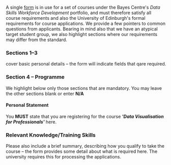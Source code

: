 A single [form](https://www.ed.ac.uk/bayes/about-us/our-work/education/workforce-development/how-to-apply) is in use for a set of courses under the Bayes Centre's *Data Skills Workforce Development* portfolio, and must therefore satisfy all course requirements and also the University of Edinburgh's formal requirements for course applications. We provide a few pointers to common questions from applicants. Bearing in mind also that we have an atypical target student group, we also highlight sections where our requirements may differ from the standard. 

### Sections 1&ndash;3 
cover basic personal details &ndash; the form will indicate fields that qare required. 

### Section 4 &ndash; Programme 

We highlight below only those sections that are mandatory. You may leave the other sections blank or enter **N/A** 

#### Personal Statement 

You **MUST** state that you are registering for the course ***'Data Visualisation for Professionals'*** here. 

### Relevant Knowledge/Training Skills

Please also include a brief summary, describing how you qualify to take the course &ndash; the form provides some detail about what is required here. The university requires this for processing the applications. 
